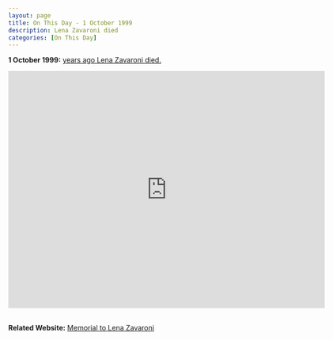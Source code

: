 ```yaml
---
layout: page
title: On This Day - 1 October 1999
description: Lena Zavaroni died
categories: [On This Day]
---
```


**1 October 1999:**
[<span id="age1"></span> years ago Lena Zavaroni died.](/biography/lena-zavaroni#death)

<div class="responsive-video">
<iframe width="640px" height="480px" src="https://www.youtube.com/embed/QLaspFaye3A?rel=0&showinfo=1" frameborder="0" allowfullscreen=""></iframe>
</div>

<br />

**Related Website:**
<span class="post-categories">[Memorial to Lena Zavaroni](https://fanz-of-lena-zavaroni.muchloved.com)</span>

<!-- Script for calculating number of years ago -->
<script>
var dob = '19991001';
var year = Number(dob.substr(0, 4));
var month = Number(dob.substr(4, 2)) - 1;
var day = Number(dob.substr(6, 2));
var today = new Date();
var age1 = today.getFullYear() - year;
if (today.getMonth() < month || (today.getMonth() == month && today.getDate() < day)) {
age1--;
}
document.getElementById("age1").innerHTML=age1;
</script>
